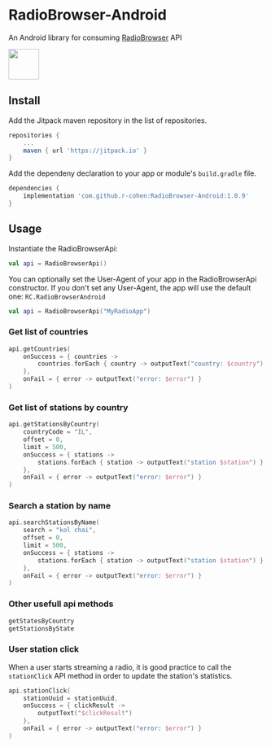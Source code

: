 # RadioBrowser-Android
An Android library for consuming [RadioBrowser](https://www.radio-browser.info/) API

[<img src="https://cdn.buymeacoffee.com/buttons/v2/default-yellow.png" height="60" />](https://www.buymeacoffee.com/raphael.cohen)

## Install
Add the Jitpack maven repository in the list of repositories.
```gradle
repositories {
    ...
    maven { url 'https://jitpack.io' }
}
```

Add the dependeny declaration to your app or module's `build.gradle` file.
```gradle
dependencies {
    implementation 'com.github.r-cohen:RadioBrowser-Android:1.0.9'
}
```

## Usage
Instantiate the RadioBrowserApi:
```kotlin
val api = RadioBrowserApi()
```
You can optionally set the User-Agent of your app in the RadioBrowserApi constructor.
If you don't set any User-Agent, the app will use the default one: `RC.RadioBrowserAndroid`
```kotlin
val api = RadioBrowserApi("MyRadioApp")
```

### Get list of countries
```kotlin
api.getCountries(
    onSuccess = { countries ->
        countries.forEach { country -> outputText("country: $country") }
    },
    onFail = { error -> outputText("error: $error") }
)
```

### Get list of stations by country
```kotlin
api.getStationsByCountry(
    countryCode = "IL",
    offset = 0,
    limit = 500,
    onSuccess = { stations ->
        stations.forEach { station -> outputText("station $station") }
    },
    onFail = { error -> outputText("error: $error") }
)
```

### Search a station by name
```kotlin
api.searchStationsByName(
    search = "kol chai",
    offset = 0,
    limit = 500,
    onSuccess = { stations ->
        stations.forEach { station -> outputText("station $station") }
    },
    onFail = { error -> outputText("error: $error") }
)
```

### Other usefull api methods
```kotlin
getStatesByCountry
getStationsByState
```

### User station click
When a user starts streaming a radio, it is good practice to call the `stationClick` API method in order to update the station's statistics.
```kotlin
api.stationClick(
    stationUuid = stationUuid,
    onSuccess = { clickResult ->
        outputText("$clickResult")
    },
    onFail = { error -> outputText("error: $error") }
)
```
